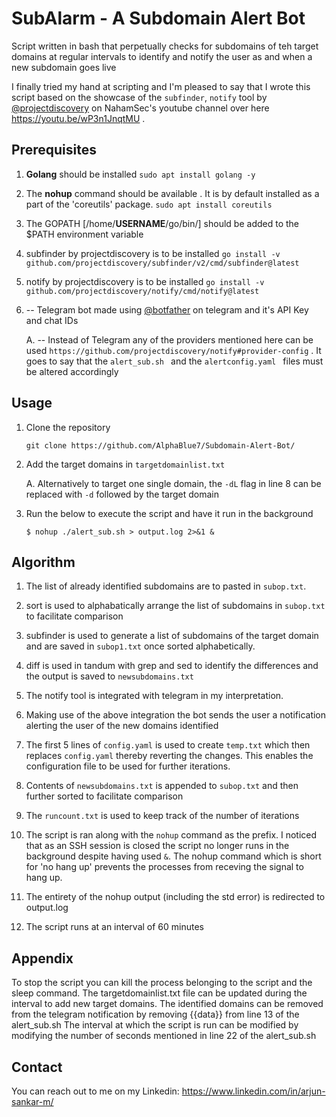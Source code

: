 # SubAlarm - A Subdomain Alert Bot
Script written in bash that perpetually checks for subdomains of teh target domains at regular intervals to identify and notify the user as and when a new subdomain goes live


I finally tried my hand at scripting and I'm pleased to say that I wrote this script based on the showcase of the `subfinder`, `notify` tool by [@projectdiscovery](https://github.com/projectdiscovery/) on NahamSec's youtube channel over here https://youtu.be/wP3n1JnqtMU .




## Prerequisites
1. **Golang** should be installed `sudo apt install golang -y`

2. The **nohup** command should be available . It is by default installed as a part of the 'coreutils' package. `sudo apt install coreutils`

3. The GOPATH [/home/**USERNAME**/go/bin/] should be added to the $PATH environment variable

4. subfinder by projectdiscovery is to be installed `go install -v github.com/projectdiscovery/subfinder/v2/cmd/subfinder@latest`

5. notify by projectdiscovery is to be installed `go install -v github.com/projectdiscovery/notify/cmd/notify@latest`

6. -- Telegram bot made using [@botfather](https://web.telegram.org/k/#@BotFather) on telegram and it's API Key and chat IDs

   A. -- Instead of Telegram any of the providers mentioned here can be used `https://github.com/projectdiscovery/notify#provider-config` . It goes to say that the `alert_sub.sh ` and the `alertconfig.yaml ` files must be altered accordingly


## Usage

1. Clone the repository
   
   `git clone https://github.com/AlphaBlue7/Subdomain-Alert-Bot/`

2. Add the target domains in `targetdomainlist.txt`
   
   A. Alternatively to target one single domain, the `-dL` flag in line 8 can be replaced with `-d` followed by the target domain

3. Run the below to execute the script and have it run in the background

   `$ nohup ./alert_sub.sh > output.log 2>&1 &`



## Algorithm
1. The list of already identified subdomains are to pasted in `subop.txt`.

2. sort is used to alphabatically arrange the list of subdomains in `subop.txt` to facilitate comparison

3. subfinder is used to generate a list of subdomains of the target domain and are saved in `subop1.txt` once sorted alphabetically.

4. diff is used in tandum with grep and sed to identify the differences and the output is saved to `newsubdomains.txt`

5. The notify tool is integrated with telegram in my interpretation.

6. Making use of the above integration the bot sends the user a notification alerting the user of the new domains identified

7. The first 5 lines of `config.yaml` is used to create `temp.txt` which then replaces `config.yaml` thereby reverting the changes. This enables the configuration file to be used for further iterations.

8. Contents of `newsubdomains.txt` is appended to `subop.txt` and then further sorted to facilitate comparison

9. The `runcount.txt` is used to keep track of the number of iterations

10. The script is ran along with the `nohup` command as the prefix. I noticed that as an SSH session is closed the script no longer runs in the background despite having used `&`. The nohup command which is short for 'no hang up' prevents the processes from receving the signal to hang up.

11. The entirety of the nohup output (including the std error) is redirected to output.log 

12. The script runs at an interval of 60 minutes



## Appendix    

To stop the script you can kill the process belonging to the script and the sleep command.
The targetdomainlist.txt file can be updated during the interval to add new target domains.
The identified domains can be removed from the telegram notification by removing {{data}} from line 13 of the alert_sub.sh
The interval at which the script is run can be modified by modifying the number of seconds mentioned in line 22 of the alert_sub.sh


## Contact
You can reach out to me on my Linkedin: https://www.linkedin.com/in/arjun-sankar-m/
